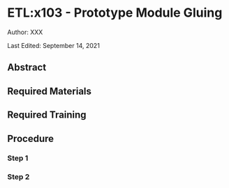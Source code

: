 # ETL:x103 - Prototype Module Gluing

Author: XXX

Last Edited: September 14, 2021

## Abstract

## Required Materials

## Required Training

## Procedure

### Step 1

### Step 2
